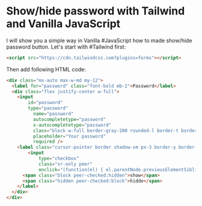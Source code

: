 # Show/hide password with Tailwind and Vanilla JavaScript

I will show you a simple way in Vanilla #JavaScript how to made show/hide password button. Let's start with #Tailwind first:

```html
<script src="https://cdn.tailwindcss.com?plugins=forms"></script>
```

Then add following HTML code:

```html
<div class="mx-auto max-w-md my-12">
  <label for="password" class="font-bold mb-2">Password</label>
  <div class="flex justify-center w-full">
    <input
	    id="password"
	    type="password"
		  name="password"
		  autocompletetype="password"
		  x-autocompletetype="password"
		  class="block w-full border-gray-200 rounded-l border-t border-l border-b p-2 shadow-sm"
		  placeholder="Your password"
		  required />
    <label class="cursor-pointer border shadow-sm px-3 border-y border-r m-0 pt-2 rounded-r-md hover:bg-gray-100">
		<input
			type="checkbox"
			class="sr-only peer"
			onclick="(function(el) { el.parentNode.previousElementSibling.type = el.checked ? 'text' : 'password';})(this)">
      <span class="block peer-checked:hidden">show</span>
      <span class="hidden peer-checked:block">hidde</span>
    </label>
  </div>
</div>
```

<script async src="//jsfiddle.net/OzzyCzech/q35p9s7b/114/embed/result,html/dark/"></script>